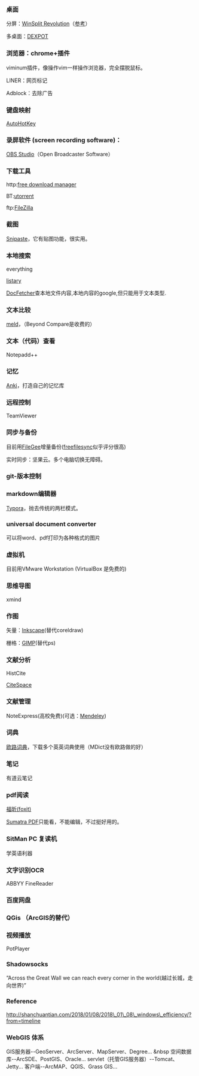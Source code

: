 
### 桌面

  分屏：[WinSplit Revolution](http://www.softpedia.com/get/System/System-Miscellaneous/WinSplit-Revolution.shtml)（[参考](https://www.online-tech-tips.com/free-software-downloads/split-or-divide-your-desktop-screen-into-multiple-parts/)）

  多桌面：[DEXPOT](http://dexpot.de/)

### 浏览器：chrome+插件

  viminum插件，像操作vim一样操作浏览器，完全摆脱鼠标。

  LINER：网页标记

  Adblock：去除广告

### 键盘映射

  [AutoHotKey](https://autohotkey.com/)

### 录屏软件 (screen recording software)：

  [OBS Studio](https://obsproject.com/)（Open Broadcaster Software）

### 下载工具

  http:[free download manager](https://www.freedownloadmanager.org/)

  BT:[utorrent](http://www.utorrent.com/)

  ftp:[FileZilla](https://filezilla-project.org/)

### 截图

  [Snipaste](https://zh.snipaste.com/)，它有贴图功能，很实用。

### 本地搜索

  everything

  [listary](http://www.listary.com/)

  [DocFetcher](http://docfetcher.sourceforge.net/en/index.html)查本地文件内容,本地内容的google,但只能用于文本类型.

### 文本比较

  [meld](http://meldmerge.org/)，（Beyond Compare是收费的）

### 文本（代码）查看

  Notepadd++

### 记忆

  [Anki](https://apps.ankiweb.net/)，打造自己的记忆库

### 远程控制

  TeamViewer

### 同步与备份

  目前用[FileGee](http://cn.filegee.com/)增量备份\([freefilesync](https://www.freefilesync.org/)似乎评分很高\)

  实时同步：坚果云。多个电脑切换无障碍。

### git-版本控制

### markdown编辑器

  [Typora](https://typora.io/)，抛去传统的两栏模式。

### universal document converter

  可以将word、pdf打印为各种格式的图片

### 虚拟机

  目前用VMware Workstation \(VirtualBox 是免费的\)

### 思维导图

  xmind

### 作图

  矢量：[Inkscape](https://inkscape.org/zh/)\(替代coreldraw\)

  栅格：[GIMP](https://www.gimp.org/)\(替代ps\)

### 文献分析

  HistCite

  [CiteSpace](http://cluster.cis.drexel.edu/~cchen/citespace/)

### 文献管理

  NoteExpress\(高校免费\)\(可选：[Mendeley](https://www.mendeley.com/)\)

### 词典

  [欧路词典](https://www.eudic.net/v4/en/app/eudic)，下载多个英英词典使用（MDict没有欧路做的好）

### 笔记

  有道云笔记

### pdf阅读

  [福昕\(foxit\)](https://www.foxitsoftware.cn/downloads/)

  [Sumatra PDF](https://www.sumatrapdfreader.org/free-pdf-reader.html)只能看，不能编辑，不过挺好用的。

### SitMan PC 复读机

  学英语利器

### 文字识别OCR

  ABBYY FineReader

### 百度网盘

### QGis （ArcGIS的替代）

### 视频播放

  PotPlayer

### Shadowsocks

  “Across the Great Wall we can reach every corner in the world\(越过长城，走向世界\)”



### Reference

http://shanchuantian.com/2018/01/08/2018\_01\_08\_windows\_efficiency/?from=timeline


### WebGIS 体系
GIS服务器--GeoServer、ArcServer、MapServer、Degree... &nbsp
空间数据库--ArcSDE、PostGIS、Oracle...
servlet（托管GIS服务器）--Tomcat、Jetty...
客户端--ArcMAP、QGIS、Grass GIS...

